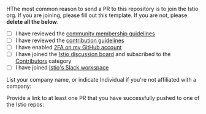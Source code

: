HThe most common reason to send a PR to this repository is to join the Istio org.  If you are joining, please fill out this template.  If you are not, please **delete all the below**.

- [ ] I have reviewed the [community membership guidelines](https://github.com/istio/community/blob/master/ROLES.md#member)
- [ ] I have reviewed the [contribution guidelines](https://github.com/istio/community/blob/master/CONTRIBUTING.md)
- [ ] I have enabled [2FA on my GitHub account](https://github.com/settings/security)
- [ ] I have joined the [Istio discussion board](https://discuss.istio.io) and subscribed to the [Contributors](https://discuss.istio.io/c/contributors) category
- [ ] I have joined [Istio's Slack workspace](https://slack.istio.io)

List your company name, or indicate Individual if you're not affiliated with a company:

Provide a link to at least one PR that you have successfully pushed to one of the Istio repos:
